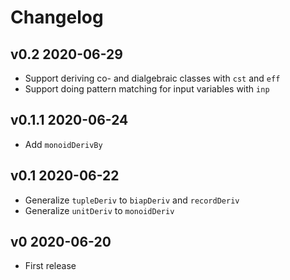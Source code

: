 Changelog
=========

v0.2   2020-06-29
-----------------
  - Support deriving co- and dialgebraic classes with `cst` and `eff`
  - Support doing pattern matching for input variables with `inp`

v0.1.1 2020-06-24
-----------------
  - Add `monoidDerivBy`

v0.1   2020-06-22
-----------------
  - Generalize `tupleDeriv` to `biapDeriv` and `recordDeriv`
  - Generalize `unitDeriv` to `monoidDeriv`

v0     2020-06-20
-----------------
  - First release
